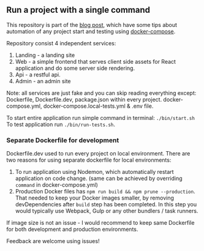 ## Run a project with a single command

This repository is part of the [blog post](https://), which have some tips about automation of any project start and testing using [docker-compose](https://docs.docker.com/compose/).  

Repository consist 4 independent services:

1. Landing - a landing site
2. Web - a simple frontend that serves client side assets for React application and do some server side rendering.
3. Api - a restful api.
4. Admin - an admin site

Note: all services are just fake and you can skip reading everything except: Dockerfile, Dockerfile.dev, package.json within every project. docker-compose.yml, docker-compose.local-tests.yml & .env file.

To start entire application run simple command in terminal: `./bin/start.sh`
To test application run `./bin/run-tests.sh`.


### Separate Dockerfile for development

Dockerfile.dev used to run every project on local environment. There are two reasons for using separate dockerfile for local environments:

1. To run application using Nodemon, which automatically restart application on code change. (same can be achieved by overriding `command` in docker-compose.yml)
2. Production Docker files has `npm run build && npm prune --production`. That needed to keep your Docker images smaller, by removing devDependencies after `build` step has been completed. In this step you would typically use Webpack, Gulp or any other bundlers / task runners.

If image size is not an issue - I would recommend to keep same Dockerfile for both development and production environments.

Feedback are welcome using issues!
